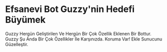 # Efsanevi Bot Guzzy'nin Hedefi Büyümek
Guzzy Hergün Geliştirilen Ve Hergün Bir Çok Özellik Eklenen Bir Bottur.
Guzzy Şu Anda Bir Çok Özellikler İle Karşınızda.
Koruma Var!
Ekle Sunucunu Güzelleştir.
